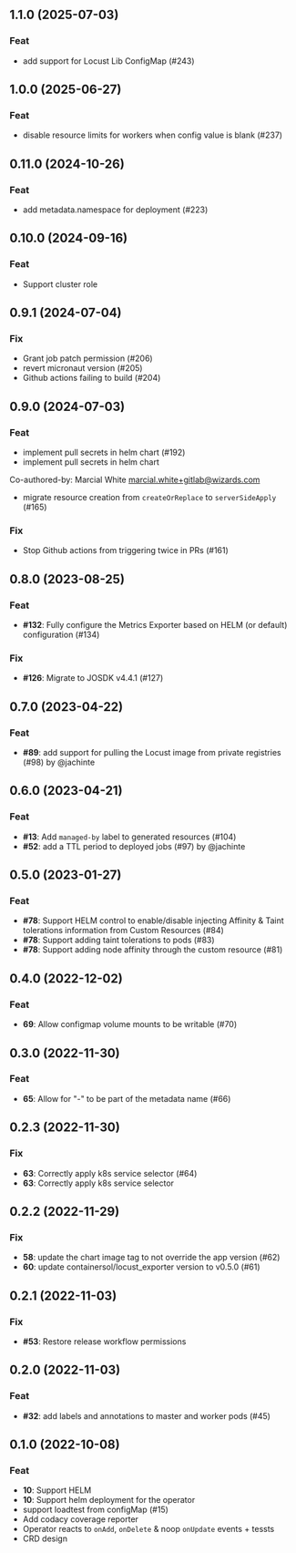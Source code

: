 ## 1.1.0 (2025-07-03)

### Feat

- add support for Locust Lib ConfigMap (#243)

## 1.0.0 (2025-06-27)

### Feat

- disable resource limits for workers when config value is blank (#237)

## 0.11.0 (2024-10-26)

### Feat

- add metadata.namespace for deployment (#223)

## 0.10.0 (2024-09-16)

### Feat

- Support cluster role

## 0.9.1 (2024-07-04)

### Fix

- Grant job patch permission (#206)
- revert micronaut version (#205)
- Github actions failing to build (#204)

## 0.9.0 (2024-07-03)

### Feat

- implement pull secrets in helm chart  (#192)
- implement pull secrets in helm chart

Co-authored-by: Marcial White <marcial.white+gitlab@wizards.com>
- migrate resource creation from `createOrReplace` to `serverSideApply` (#165)

### Fix

- Stop Github actions from triggering twice in PRs (#161)

## 0.8.0 (2023-08-25)

### Feat

- **#132**: Fully configure the Metrics Exporter based on HELM (or default) configuration (#134)

### Fix

- **#126**: Migrate to JOSDK v4.4.1 (#127)

## 0.7.0 (2023-04-22)

### Feat

- **#89**: add support for pulling the Locust image from private registries (#98) by @jachinte

## 0.6.0 (2023-04-21)

### Feat

- **#13**: Add `managed-by` label to generated resources (#104)
- **#52**: add a TTL period to deployed jobs (#97) by @jachinte

## 0.5.0 (2023-01-27)

### Feat

- **#78**: Support HELM control to enable/disable injecting Affinity & Taint tolerations information from Custom Resources (#84)
- **#78**: Support adding taint tolerations to pods (#83)
- **#78**: Support adding node affinity through the custom resource (#81)

## 0.4.0 (2022-12-02)

### Feat

- **69**: Allow configmap volume mounts to be writable (#70)

## 0.3.0 (2022-11-30)

### Feat

- **65**: Allow for "-" to be part of the metadata name (#66)

## 0.2.3 (2022-11-30)

### Fix

- **63**: Correctly apply k8s service selector (#64)
- **63**: Correctly apply k8s service selector

## 0.2.2 (2022-11-29)

### Fix

- **58**: update the chart image tag to not override the app version (#62)
- **60**: update containersol/locust_exporter version to v0.5.0 (#61)

## 0.2.1 (2022-11-03)

### Fix

- **#53**: Restore release workflow permissions

## 0.2.0 (2022-11-03)

### Feat

- **#32**: add labels and annotations to master and worker pods (#45)

## 0.1.0 (2022-10-08)

### Feat

- **10**: Support HELM
- **10**: Support helm deployment for the operator
- support loadtest from configMap  (#15)
- Add codacy coverage reporter
- Operator reacts to `onAdd`, `onDelete` & noop `onUpdate` events + tessts
- CRD design
